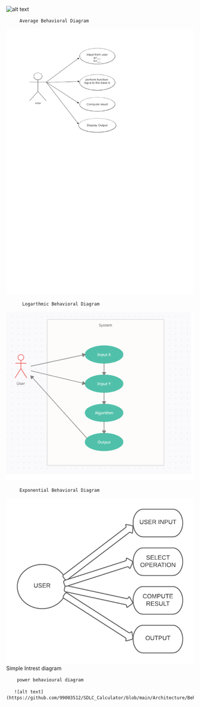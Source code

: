 ![alt text](https://github.com/99003512/SDLC_Calculator/blob/main/Architecture/Behavioural%20Diagrams/Average_Behavioral.jpg)

         Average Behavioral Diagram

![alt text](https://github.com/99003512/SDLC_Calculator/blob/main/Architecture/Behavioural%20Diagrams/use-case-diagram-logarthmic.jpg)
          
          Logarthmic Behavioral Diagram
          
 ![alt text](https://github.com/99003512/SDLC_Calculator/blob/main/Architecture/Behavioural%20Diagrams/Exponential%20low%20level.png)

         Exponential Behavioral Diagram
 ![alt text](https://github.com/99003512/SDLC_Calculator/blob/main/Architecture/Behavioural%20Diagrams/simple_intrest.png)
        Simple Intrest diagram
        
        
        
        power behavioural diagram
        
       ![alt text](https://github.com/99003512/SDLC_Calculator/blob/main/Architecture/Behavioural%20Diagrams/power%20behavioural%20diagram.png)
